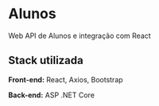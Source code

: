 
# Alunos

Web API de Alunos e integração com React

## Stack utilizada

**Front-end:** React, Axios, Bootstrap

**Back-end:** ASP .NET Core

